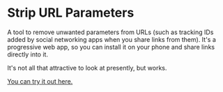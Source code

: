 # Strip URL Parameters

A tool to remove unwanted parameters from URLs (such as tracking IDs added by social networking apps when you share links from them). It's a progressive web app, so you can install it on your phone and share links directly into it.

It's not all that attractive to look at presently, but works.

[You can try it out here.](https://scottdotjs.github.io/tools/strip-url-params/)
